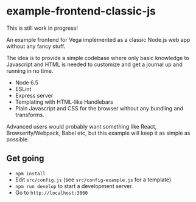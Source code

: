 # example-frontend-classic-js

This is still work in progress!

An example frontend for Vega implemented as a classic Node.js web app without any fancy stuff.

The idea is to provide a simple codebase where only basic knowledge to Javascript and HTML is needed to customize and get a journal up and running in no time.

* Node 6.5
* ESLint
* Express server
* Templating with HTML-like Handlebars
* Plain Javascript and CSS for the browser without any bundling and transforms.

Advanced users would probably want something like React, Browserify/Webpack, Babel etc, but this example will keep it as simple as possible.

## Get going

* ``npm install``
* Edit ``src/config.js`` (see ``src/config-example.js`` for a template)
* ``npm run develop`` to start a development server.
* Go to ``http://localhost:3000``
